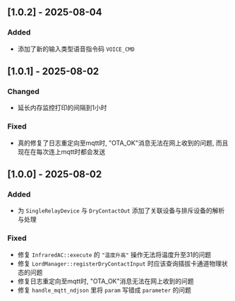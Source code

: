 ## [1.0.2] - 2025-08-04
### Added
- 添加了新的输入类型语音指令码 `VOICE_CMD`

## [1.0.1] - 2025-08-02
### Changed
- 延长内存监控打印的间隔到1小时

### Fixed
- 真的修复了日志重定向至mqtt时, "OTA_OK"消息无法在网上收到的问题, 而且现在在每次连上mqtt时都会发送

## [1.0.0] - 2025-08-02
### Added
- 为 `SingleRelayDevice` 与 `DryContactOut` 添加了关联设备与排斥设备的解析与处理

### Fixed
- 修复 `InfraredAC::execute` 的 `"温度升高"` 操作无法将温度升至31的问题
- 修复 `LordManager::registerDryContactInput` 时应该查询插拔卡通道物理状态的问题
- 修复日志重定向至mqtt时, "OTA_OK"消息无法在网上收到的问题
- 修复 `handle_mqtt_ndjson` 里将 `param` 写错成 `parameter` 的问题